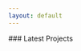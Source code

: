 ```yaml
---
layout: default
---
```


<div class="idxpage-title-container">
	<div class="idxpage-title-content" id="highlightTitle">
        ### Latest Projects
	</div>
</div>
<div class="idxpage-highlight-container">
	<div class="idxpage-highlight-content" id="latesthights">
	</div>
</div>


<script type="text/javascript">

function initHighlights() {
    var highlightImage = document.getElementById("latesthights");

    var backgrounds = [
            {% for project in site.data.latest_projects %}
            '{{ site.baseurl }}{{ project.cover_img_url }}',
        {% endfor %}
	];

    var current = 0;
    function nextBackground() {
        var elem = document.createElement("img");
        elem.setAttribute("src", backgrounds[current = ++current % backgrounds.length]);
        highlightImage.appendChild(elem);
        setTimeout(nextBackground, 5000);
    }
    setTimeout(nextBackground, 5000);
}
</script>